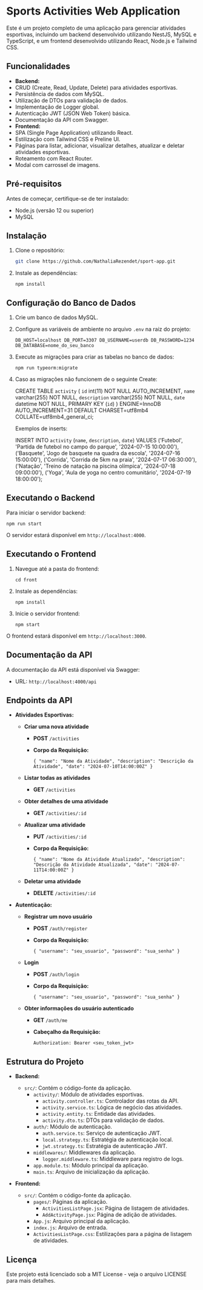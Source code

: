# Sports Activities Web Application

Este é um projeto completo de uma aplicação para gerenciar atividades esportivas, incluindo um backend desenvolvido utilizando NestJS, MySQL e TypeScript, e um frontend desenvolvido utilizando React, Node.js e Tailwind CSS.

## Funcionalidades

- **Backend:**
- CRUD (Create, Read, Update, Delete) para atividades esportivas.
- Persistência de dados com MySQL.
- Utilização de DTOs para validação de dados.
- Implementação de Logger global.
- Autenticação JWT (JSON Web Token) básica.
- Documentação da API com Swagger.
- **Frontend:**
- SPA (Single Page Application) utilizando React.
- Estilização com Tailwind CSS e Preline UI.
- Páginas para listar, adicionar, visualizar detalhes, atualizar e deletar atividades esportivas.
- Roteamento com React Router.
- Modal com carrossel de imagens.

## Pré-requisitos

Antes de começar, certifique-se de ter instalado:

- Node.js (versão 12 ou superior)
- MySQL

## Instalação

1. Clone o repositório:

   ```sh
   git clone https://github.com/NathaliaRezendet/sport-app.git
   ```
2. Instale as dependências:

   `npm install`

Configuração do Banco de Dados
--------------------------------

1. Crie um banco de dados MySQL.
2. Configure as variáveis de ambiente no arquivo `.env` na raiz do projeto:

   `DB_HOST=localhost DB_PORT=3307 DB_USERNAME=userdb DB_PASSWORD=1234 DB_DATABASE=nome_do_seu_banco`
3. Execute as migrações para criar as tabelas no banco de dados:

   `npm run typeorm:migrate`
4. Caso as migrações não funcionem de o seguinte Create:

   CREATE TABLE `activity` (
   `id` int(11) NOT NULL AUTO_INCREMENT,
   `name` varchar(255) NOT NULL,
   `description` varchar(255) NOT NULL,
   `date` datetime NOT NULL,
   PRIMARY KEY (`id`)
   ) ENGINE=InnoDB AUTO_INCREMENT=31 DEFAULT CHARSET=utf8mb4 COLLATE=utf8mb4_general_ci;

   Exemplos de inserts:

   INSERT INTO `activity` (`name`, `description`, `date`) VALUES
   ('Futebol', 'Partida de futebol no campo do parque', '2024-07-15 10:00:00'),
   ('Basquete', 'Jogo de basquete na quadra da escola', '2024-07-16 15:00:00'),
   ('Corrida', 'Corrida de 5km na praia', '2024-07-17 06:30:00'),
   ('Natação', 'Treino de natação na piscina olímpica', '2024-07-18 09:00:00'),
   ('Yoga', 'Aula de yoga no centro comunitário', '2024-07-19 18:00:00');

Executando o Backend
--------------------

Para iniciar o servidor backend:

`npm run start`

O servidor estará disponível em `http://localhost:4000`.

Executando o Frontend
---------------------

1. Navegue até a pasta do frontend:

   `cd front`
2. Instale as dependências:

   `npm install`
3. Inicie o servidor frontend:

   `npm start`

O frontend estará disponível em `http://localhost:3000`.

Documentação da API
---------------------

A documentação da API está disponível via Swagger:

- URL: `http://localhost:4000/api`

Endpoints da API
----------------

- **Atividades Esportivas:**

  - **Criar uma nova atividade**

    - **POST** `/activities`
    - **Corpo da Requisição:**

      `{ "name": "Nome da Atividade", "description": "Descrição da Atividade", "date": "2024-07-10T14:00:00Z" }`
  - **Listar todas as atividades**

    - **GET** `/activities`
  - **Obter detalhes de uma atividade**

    - **GET** `/activities/:id`
  - **Atualizar uma atividade**

    - **PUT** `/activities/:id`
    - **Corpo da Requisição:**

      `{ "name": "Nome da Atividade Atualizado", "description": "Descrição da Atividade Atualizada", "date": "2024-07-11T14:00:00Z" }`
  - **Deletar uma atividade**

    - **DELETE** `/activities/:id`
- **Autenticação:**

  - **Registrar um novo usuário**

    - **POST** `/auth/register`
    - **Corpo da Requisição:**

      `{ "username": "seu_usuario", "password": "sua_senha" }`
  - **Login**

    - **POST** `/auth/login`
    - **Corpo da Requisição:**

      `{ "username": "seu_usuario", "password": "sua_senha" }`
  - **Obter informações do usuário autenticado**

    - **GET** `/auth/me`
    - **Cabeçalho da Requisição:**

      `Authorization: Bearer <seu_token_jwt>`

Estrutura do Projeto
--------------------

- **Backend:**

  - `src/`: Contém o código-fonte da aplicação.
    - `activity/`: Módulo de atividades esportivas.
      - `activity.controller.ts`: Controlador das rotas da API.
      - `activity.service.ts`: Lógica de negócio das atividades.
      - `activity.entity.ts`: Entidade das atividades.
      - `activity.dto.ts`: DTOs para validação de dados.
    - `auth/`: Módulo de autenticação.
      - `auth.service.ts`: Serviço de autenticação JWT.
      - `local.strategy.ts`: Estratégia de autenticação local.
      - `jwt.strategy.ts`: Estratégia de autenticação JWT.
    - `middlewares/`: Middlewares da aplicação.
      - `logger.middleware.ts`: Middleware para registro de logs.
    - `app.module.ts`: Módulo principal da aplicação.
    - `main.ts`: Arquivo de inicialização da aplicação.
- **Frontend:**

  - `src/`: Contém o código-fonte da aplicação.
    - `pages/`: Páginas da aplicação.
      - `ActivitiesListPage.jsx`: Página de listagem de atividades.
      - `AddActivityPage.jsx`: Página de adição de atividades.
    - `App.js`: Arquivo principal da aplicação.
    - `index.js`: Arquivo de entrada.
    - `ActivitiesListPage.css`: Estilizações para a página de listagem de atividades.

Licença
--------

Este projeto está licenciado sob a MIT License - veja o arquivo LICENSE para mais detalhes.
